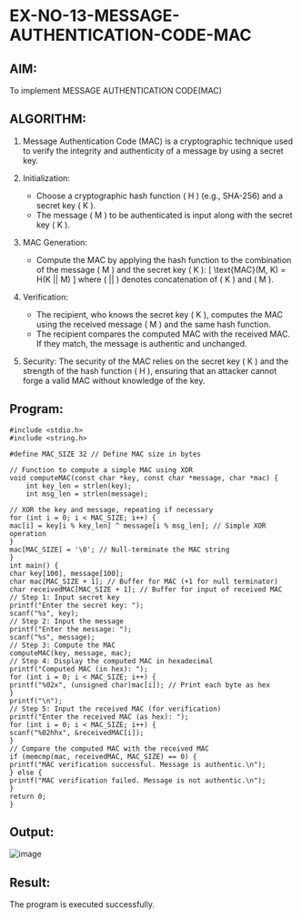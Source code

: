 # EX-NO-13-MESSAGE-AUTHENTICATION-CODE-MAC

## AIM:
To implement MESSAGE AUTHENTICATION CODE(MAC)

## ALGORITHM:

1. Message Authentication Code (MAC) is a cryptographic technique used to verify the integrity and authenticity of a message by using a secret key.

2. Initialization:
   - Choose a cryptographic hash function \( H \) (e.g., SHA-256) and a secret key \( K \).
   - The message \( M \) to be authenticated is input along with the secret key \( K \).

3. MAC Generation:
   - Compute the MAC by applying the hash function to the combination of the message \( M \) and the secret key \( K \): 
     \[
     \text{MAC}(M, K) = H(K || M)
     \]
     where \( || \) denotes concatenation of \( K \) and \( M \).

4. Verification:
   - The recipient, who knows the secret key \( K \), computes the MAC using the received message \( M \) and the same hash function.
   - The recipient compares the computed MAC with the received MAC. If they match, the message is authentic and unchanged.

5. Security: The security of the MAC relies on the secret key \( K \) and the strength of the hash function \( H \), ensuring that an attacker cannot forge a valid MAC without knowledge of the key.

## Program:
```
#include <stdio.h> 
#include <string.h> 
 
#define MAC_SIZE 32 // Define MAC size in bytes 
 
// Function to compute a simple MAC using XOR 
void computeMAC(const char *key, const char *message, char *mac) { 
    int key_len = strlen(key); 
    int msg_len = strlen(message); 
     
// XOR the key and message, repeating if necessary 
for (int i = 0; i < MAC_SIZE; i++) { 
mac[i] = key[i % key_len] ^ message[i % msg_len]; // Simple XOR operation 
} 
mac[MAC_SIZE] = '\0'; // Null-terminate the MAC string 
} 
int main() { 
char key[100], message[100]; 
char mac[MAC_SIZE + 1]; // Buffer for MAC (+1 for null terminator) 
char receivedMAC[MAC_SIZE + 1]; // Buffer for input of received MAC 
// Step 1: Input secret key 
printf("Enter the secret key: "); 
scanf("%s", key); 
// Step 2: Input the message 
printf("Enter the message: "); 
scanf("%s", message); 
// Step 3: Compute the MAC 
computeMAC(key, message, mac); 
// Step 4: Display the computed MAC in hexadecimal 
printf("Computed MAC (in hex): "); 
for (int i = 0; i < MAC_SIZE; i++) { 
printf("%02x", (unsigned char)mac[i]); // Print each byte as hex 
} 
printf("\n"); 
// Step 5: Input the received MAC (for verification) 
printf("Enter the received MAC (as hex): "); 
for (int i = 0; i < MAC_SIZE; i++) { 
scanf("%02hhx", &receivedMAC[i]); 
} 
// Compare the computed MAC with the received MAC 
if (memcmp(mac, receivedMAC, MAC_SIZE) == 0) { 
printf("MAC verification successful. Message is authentic.\n"); 
} else { 
printf("MAC verification failed. Message is not authentic.\n"); 
} 
return 0;
}
```


## Output:
![image](https://github.com/user-attachments/assets/59001671-883e-48e0-846e-56118c180fd9)



## Result:
The program is executed successfully.
